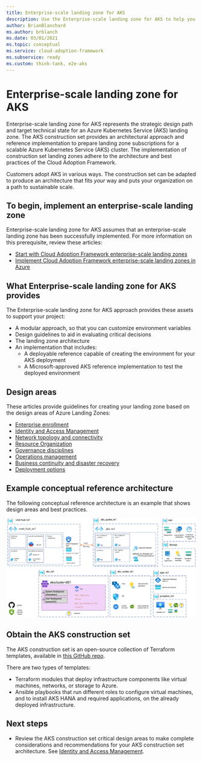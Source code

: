 ```yaml
---
title: Enterprise-scale landing zone for AKS
description: Use the Enterprise-scale landing zone for AKS to help you create landing zones that support AKS.
author: BrianBlanchard
ms.author: brblanch
ms.date: 03/01/2021
ms.topic: conceptual
ms.service: cloud-adoption-framework
ms.subservice: ready
ms.custom: think-tank, e2e-aks
---
```


# Enterprise-scale landing zone for AKS

Enterprise-scale landing zone for AKS represents the strategic design path and target technical state for an Azure Kubernetes Service (AKS) landing zone. The AKS construction set provides an architectural approach and reference implementation to prepare landing zone subscriptions for a scalable Azure Kubernetes Service (AKS) cluster. The implementation of construction set landing zones adhere to the architecture and best practices of the Cloud Adoption Framework.

Customers adopt AKS in various ways. The construction set can be adapted to produce an architecture that fits *your* way and puts your organization on a path to sustainable scale.

## To begin, implement an enterprise-scale landing zone

Enterprise-scale landing zone for AKS assumes that an enterprise-scale landing zone has been successfully implemented. For more information on this prerequisite, review these articles:

- [Start with Cloud Adoption Framework enterprise-scale landing zones](../../ready/enterprise-scale/index.md)
- [Implement Cloud Adoption Framework enterprise-scale landing zones in Azure](../../ready/enterprise-scale/implementation.md)

## What Enterprise-scale landing zone for AKS provides

The Enterprise-scale landing zone for AKS approach provides these assets to support your project:

- A modular approach, so that you can customize environment variables
- Design guidelines to aid in evaluating critical decisions
- The landing zone architecture
- An implementation that includes:
  - A deployable reference capable of creating the environment for your AKS deployment
  - A Microsoft-approved AKS reference implementation to test the deployed environment

## Design areas

These articles provide guidelines for creating your landing zone based on the design areas of Azure Landing Zones:

- [Enterprise enrollment](./eslz-enterprise-enrollment.md)
- [Identity and Access Management](./eslz-identity-and-access-management.md)
- [Network topology and connectivity](./eslz-network-topology-and-connectivity.md)
- [Resource Organization](./eslz-resource-organization.md)
- [Governance disciplines](./eslz-security-governance-and-compliance.md)
- [Operations management](./eslz-management-and-monitoring.md)
- [Business continuity and disaster recovery](./eslz-business-continuity-and-disaster-recovery.md)
- [Deployment options](./eslz-platform-automation-and-devops.md)

## Example conceptual reference architecture

The following conceptual reference architecture is an example that shows design areas and best practices.

![Responsibility zones](./media/aks-enterprise-scale-landing-zone.png)

## Obtain the AKS construction set

The AKS construction set is an open-source collection of Terraform templates, available in [this GitHub repo](https://github.com/Azure/caf-terraform-landingzones-starter/tree/starter/enterprise_scale/construction_sets/aks/online/aks_secure_baseline).

There are two types of templates:

- Terraform modules that deploy infrastructure components like virtual machines, networks, or storage to Azure.
- Ansible playbooks that run different roles to configure virtual machines, and to install AKS HANA and required applications, on the already deployed infrastructure.

## Next steps

- Review the AKS construction set critical design areas to make complete considerations and recommendations for your AKS construction set architecture. See [Identity and Access Management](./eslz-identity-and-access-management.md).
